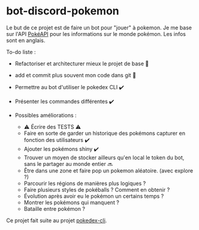 # bot-discord-pokemon

Le but de ce projet est de faire un bot pour "jouer" à pokemon.
Je me base sur l'API [PokéAPI](https://pokeapi.co/) pour les informations sur le monde pokémon. Les infos sont en anglais.

To-do liste :
- Refactoriser et architecturer mieux le projet de base :arrows_counterclockwise:	
- add et commit plus souvent mon code dans git :arrows_counterclockwise:
- Permettre au bot d'utiliser le pokedex CLI :heavy_check_mark:
- Présenter les commandes différentes :heavy_check_mark:

- Possibles améliorations :
    - :warning: Écrire des TESTS :warning:
    - Faire en sorte de garder un historique des pokémons capturer en fonction des utilisateurs :heavy_check_mark:
    - Ajouter les pokémons shiny :heavy_check_mark:
    - Trouver un moyen de stocker ailleurs qu'en local le token du bot, sans le partager au monde entier :soon:
    - Être dans une zone et faire pop un pokemon aléatoire. (avec explore ?)
    - Parcourir les régions de manières plus logiques ?
    - Faire plusieurs styles de pokéballs ? Comment en obtenir ?
    - Évolution après avoir eu le pokémon un certains temps ?
    - Montrer les pokémons qui manquent ?
    - Bataille entre pokémon ?


Ce projet fait suite au projet [pokedex-cli](https://github.com/breyting/pokedex).